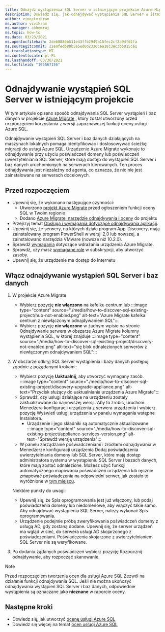 ```yaml
---
title: Odnajdź wystąpienia SQL Server w istniejącym projekcie Azure Migrate
description: Dowiedz się, jak odnajdywać wystąpienia SQL Server w istniejącym Azure Migrate projekcie.
author: vineetvikram
ms.author: vivikram
ms.manager: abhemraj
ms.topic: how-to
ms.date: 03/23/2021
ms.openlocfilehash: 2de60880b511e43ffb2949a15fec2cf2a94f62fa
ms.sourcegitcommit: 32e0fedb80b5a5ed0d2336cea18c3ec3b5015ca1
ms.translationtype: MT
ms.contentlocale: pl-PL
ms.lasthandoff: 03/30/2021
ms.locfileid: "105567156"
---
```

# <a name="discover-sql-server-instances-in-an-existing-project"></a>Odnajdywanie wystąpień SQL Server w istniejącym projekcie 

W tym artykule opisano sposób odnajdywania SQL Server wystąpień i baz danych w projekcie [Azure Migrate](./migrate-services-overview.md) , który został utworzony przed rozpoczęciem korzystania z wersji zapoznawczej funkcji oceny usługi Azure SQL.

Odnajdywanie wystąpień SQL Server i baz danych działających na maszynach lokalnych pomaga identyfikować i dostosowywać ścieżkę migracji do usługi Azure SQL. Urządzenie Azure Migrate wykonuje to odnajdywanie przy użyciu poświadczeń domeny lub poświadczeń uwierzytelniania SQL Server, które mają dostęp do wystąpień SQL Server i baz danych uruchomionych na serwerach kierowanych. Ten proces odnajdywania jest niezależny od agenta, co oznacza, że nic nie jest zainstalowane na serwerach docelowych.

## <a name="before-you-start"></a>Przed rozpoczęciem

- Upewnij się, że wykonano następujące czynności:
    - Utworzono [projekt Azure Migrate](./create-manage-projects.md) przed ogłoszeniem funkcji oceny SQL w Twoim regionie
    - Dodano [Azure Migrate: narzędzie odnajdywania i oceny](./how-to-assess.md) do projektu
- Przejrzyj temat [Obsługa i wymagania dotyczące odnajdywania aplikacji](./migrate-support-matrix-vmware.md#vmware-requirements).
-  Upewnij się, że serwery, na których działa program App-Discovery, mają zainstalowany program PowerShell w wersji 2,0 lub nowszej, a zainstalowano narzędzia VMware (nowsze niż 10.2.0).
- Sprawdź [wymagania](./migrate-appliance.md) dotyczące wdrażania urządzenia Azure Migrate.
- Sprawdź, czy masz [wymagane role](./create-manage-projects.md#verify-permissions) w subskrypcji, aby utworzyć zasoby.
- Upewnij się, że urządzenie ma dostęp do Internetu

## <a name="enable-discovery-of-sql-server-instances-and-databases"></a>Włącz odnajdywanie wystąpień SQL Server i baz danych

1. W projekcie Azure Migrate
    - Wybierz pozycję **nie włączono** na kafelku centrum lub   :::image type="content" source="./media/how-to-discover-sql-existing-project/hub-not-enabled.png" alt-text="Azure Migrate kafelka centrum z niewłączonym odnajdywaniem SQL":::
    - Wybierz pozycję **nie włączone** w żadnym wpisie na stronie Odnajdywanie serwera w obszarze Azure Migrate kolumny wystąpienia SQL, w której znajduje   :::image type="content" source="./media/how-to-discover-sql-existing-project/discovery-not-enabled.png" alt-text="się blok odnalezionych serwerów z niewłączonym odnajdywaniem SQL":::
2. W obszarze odkryj SQL Server wystąpienia i bazy danych postępuj zgodnie z pożądanymi krokami:
    - Wybierz pozycję **Uaktualnij**, aby utworzyć wymagany zasób.
        :::image type="content" source="./media/how-to-discover-sql-existing-project/discovery-upgrade-appliance.png" alt-text="Przycisk służący do uaktualniania urządzenia Azure Migrate":::
    - Sprawdź, czy usługi działające na urządzeniu zostały zaktualizowane do najnowszej wersji. Aby to zrobić, uruchom Menedżera konfiguracji urządzenia z serwera urządzenia i wybierz pozycję Wyświetl usługi urządzenia w panelu wymagania wstępne Instalatora.
        - Urządzenie i jego składniki są automatycznie aktualizowane :::image type="content" source="./media/how-to-discover-sql-existing-project/appliance-services-version.png" alt-text="Sprawdź wersję urządzenia":::
    - W panelu zarządzanie poświadczeniami i źródłami odnajdywania w Menedżerze konfiguracji urządzenia Dodaj poświadczenia uwierzytelniania domeny lub SQL Server, które mają dostęp administratora systemu w wystąpieniu SQL Server i bazach danych, które mają zostać odnalezione.
    Możesz użyć funkcji automatycznego mapowania poświadczeń urządzenia lub ręcznie zmapować poświadczenia na odpowiedni serwer, jak zostało to wyróżnione w [tym miejscu](./tutorial-discover-vmware.md#start-continuous-discovery).

    Niektóre punkty do uwagi:
    - Upewnij się, że Spis oprogramowania jest już włączony, lub podaj poświadczenia domeny lub niedomenowe, aby włączyć takie samo. Aby odnajdywać wystąpienia SQL Server, należy wykonać Spis oprogramowania.
    - Urządzenie podejmie próbę zweryfikowania poświadczeń domeny z usługą AD, gdy zostaną dodane. Upewnij się, że serwer urządzeń ma wgląd w sieć, do serwera usługi AD skojarzonego z poświadczeniami. Poświadczenia skojarzone z uwierzytelnianiem SQL Server nie są weryfikowane.

3. Po dodaniu żądanych poświadczeń wybierz pozycję Rozpocznij odnajdywanie, aby rozpocząć skanowanie.

> [!Note]
>Przed rozpoczęciem tworzenia ocen dla usługi Azure SQL Zezwól na działanie funkcji odnajdywania SQL. Jeśli nie można ukończyć odnajdywania wystąpień SQL Server i baz danych, odpowiednie wystąpienia są oznaczane jako **nieznane** w raporcie oceny.

## <a name="next-steps"></a>Następne kroki

- Dowiedz się, jak utworzyć [ocenę usługi Azure SQL](./how-to-create-azure-sql-assessment.md)
- Dowiedz się więcej na temat [ocen usługi Azure SQL](./concepts-azure-sql-assessment-calculation.md)